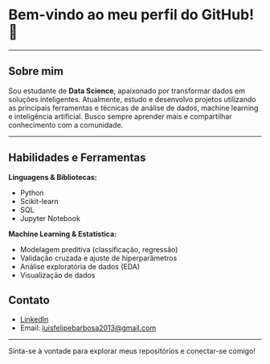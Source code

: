 # Bem-vindo ao meu perfil do GitHub! 👋

---

## Sobre mim

Sou estudante de **Data Science**, apaixonado por transformar dados em soluções inteligentes. Atualmente, estudo e desenvolvo projetos utilizando as principais ferramentas e técnicas de análise de dados, machine learning e inteligência artificial. Busco sempre aprender mais e compartilhar conhecimento com a comunidade.

---

## Habilidades e Ferramentas

**Linguagens & Bibliotecas:**
- Python 
- Scikit-learn
- SQL
- Jupyter Notebook

**Machine Learning & Estatística:**
- Modelagem preditiva (classificação, regressão)
- Validação cruzada e ajuste de hiperparâmetros
- Análise exploratória de dados (EDA)
- Visualização de dados

## Contato

- [LinkedIn](https://www.linkedin.com/in/luisfelipebp/)
- Email: luisfelipebarbosa2013@gmail.com

---

Sinta-se à vontade para explorar meus repositórios e conectar-se comigo!
